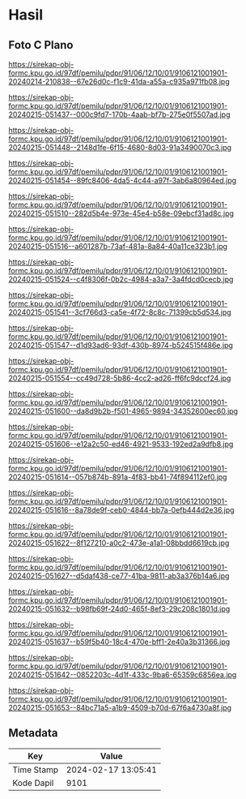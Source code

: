 # Hasil

## Foto C Plano

https://sirekap-obj-formc.kpu.go.id/97df/pemilu/pdpr/91/06/12/10/01/9106121001901-20240214-210838--67e26d0c-f1c9-41da-a55a-c935a971fb08.jpg

https://sirekap-obj-formc.kpu.go.id/97df/pemilu/pdpr/91/06/12/10/01/9106121001901-20240215-051437--000c9fd7-170b-4aab-bf7b-275e0f5507ad.jpg

https://sirekap-obj-formc.kpu.go.id/97df/pemilu/pdpr/91/06/12/10/01/9106121001901-20240215-051448--2148d1fe-6f15-4680-8d03-91a3490070c3.jpg

https://sirekap-obj-formc.kpu.go.id/97df/pemilu/pdpr/91/06/12/10/01/9106121001901-20240215-051454--89fc8406-4da5-4c44-a97f-3ab6a80964ed.jpg

https://sirekap-obj-formc.kpu.go.id/97df/pemilu/pdpr/91/06/12/10/01/9106121001901-20240215-051510--282d5b4e-973e-45e4-b58e-09ebcf31ad8c.jpg

https://sirekap-obj-formc.kpu.go.id/97df/pemilu/pdpr/91/06/12/10/01/9106121001901-20240215-051516--a601287b-73af-481a-8a84-40a11ce323b1.jpg

https://sirekap-obj-formc.kpu.go.id/97df/pemilu/pdpr/91/06/12/10/01/9106121001901-20240215-051524--c4f8306f-0b2c-4984-a3a7-3a4fdcd0cecb.jpg

https://sirekap-obj-formc.kpu.go.id/97df/pemilu/pdpr/91/06/12/10/01/9106121001901-20240215-051541--3cf766d3-ca5e-4f72-8c8c-71399cb5d534.jpg

https://sirekap-obj-formc.kpu.go.id/97df/pemilu/pdpr/91/06/12/10/01/9106121001901-20240215-051547--d1d93ad6-93df-430b-8974-b524515f486e.jpg

https://sirekap-obj-formc.kpu.go.id/97df/pemilu/pdpr/91/06/12/10/01/9106121001901-20240215-051554--cc49d728-5b86-4cc2-ad26-ff6fc9dccf24.jpg

https://sirekap-obj-formc.kpu.go.id/97df/pemilu/pdpr/91/06/12/10/01/9106121001901-20240215-051600--da8d9b2b-f501-4965-9894-34352600ec60.jpg

https://sirekap-obj-formc.kpu.go.id/97df/pemilu/pdpr/91/06/12/10/01/9106121001901-20240215-051606--e12a2c50-ed46-4921-9533-192ed2a9dfb8.jpg

https://sirekap-obj-formc.kpu.go.id/97df/pemilu/pdpr/91/06/12/10/01/9106121001901-20240215-051614--057b874b-891a-4f83-bb41-74f894112ef0.jpg

https://sirekap-obj-formc.kpu.go.id/97df/pemilu/pdpr/91/06/12/10/01/9106121001901-20240215-051616--8a78de9f-ceb0-4844-bb7a-0efb444d2e36.jpg

https://sirekap-obj-formc.kpu.go.id/97df/pemilu/pdpr/91/06/12/10/01/9106121001901-20240215-051622--8f127210-a0c2-473e-a1a1-08bbdd6619cb.jpg

https://sirekap-obj-formc.kpu.go.id/97df/pemilu/pdpr/91/06/12/10/01/9106121001901-20240215-051627--d5daf438-ce77-41ba-9811-ab3a376b14a6.jpg

https://sirekap-obj-formc.kpu.go.id/97df/pemilu/pdpr/91/06/12/10/01/9106121001901-20240215-051632--b98fb69f-24d0-465f-8ef3-29c208c1801d.jpg

https://sirekap-obj-formc.kpu.go.id/97df/pemilu/pdpr/91/06/12/10/01/9106121001901-20240215-051637--b59f5b40-18c4-470e-bff1-2e40a3b31366.jpg

https://sirekap-obj-formc.kpu.go.id/97df/pemilu/pdpr/91/06/12/10/01/9106121001901-20240215-051642--0852203c-4d1f-433c-9ba6-65359c6856ea.jpg

https://sirekap-obj-formc.kpu.go.id/97df/pemilu/pdpr/91/06/12/10/01/9106121001901-20240215-051653--84bc71a5-a1b9-4509-b70d-67f6a4730a8f.jpg


## Metadata

| Key        | Value               |
| ---------- | ------------------- |
| Time Stamp | 2024-02-17 13:05:41 |
| Kode Dapil | 9101                |



